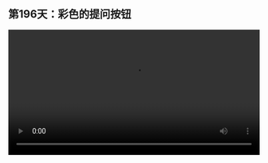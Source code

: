 ## 第196天：彩色的提问按钮

<video width="100%" controls controlslist="nodownload nofullscreen noremoteplayback" disablePictureInPicture>
  <source src="https://api.keepwork.com/ts-storage/siteFiles/20893/raw#1627626087216session196 彩色的提问按钮.webm" type="video/webm">
  <source src="https://api.keepwork.com/ts-storage/siteFiles/20894/raw#1627626100698session196 彩色的提问按钮_small.mp4" type="video/mp4" />
   
  你的浏览器不支持播放
</video>

<style>
video::-webkit-media-controls-fullscreen-button {
    display: none;
}
</style>

### 字幕

我们来看一下如何使用**提问ask命令**来显示由彩色的问题以及彩色的按钮组成的对话框。
这里我们使用一个ask函数，第一个参数""内部的内容可以是普通的文字，也可以是html文字。
例如这里我们使用了一个span标签。
span在html语言中和div类似，表示一段有格式的文字。
span标签的style，我们指定颜色为红色，像这样。
**ask命令的第二个参数是一个数组。**
**数组里边每一项代表一个选项卡，可以是一个字符串，也可以是一个表对象。**
在表对象中， 我们用**text=** 后面的内容为显示在按钮上的文字；
**color=** 后面的内容为文字的颜色。
这里00FF00是绿色，0000FF是蓝色。
如果我们不使用表对象，而直接是字符串，那么就是默认的颜色，也就是白色，像这样。
点击运行，通过这种方式可以显示多种颜色的文字，例如用文字颜色去高亮显示默认的按钮。

### 动手练习
